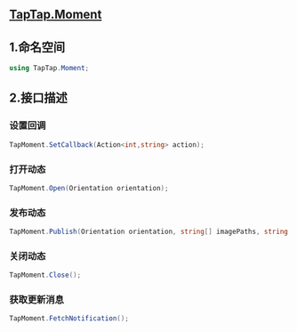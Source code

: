 ## [TapTap.Moment](./Documentation/README.md)

## 1.命名空间

```c#
using TapTap.Moment;
```

## 2.接口描述

### 设置回调

```c#
TapMoment.SetCallback(Action<int,string> action);
```

### 打开动态

```c#
TapMoment.Open(Orientation orientation);
```

### 发布动态

```c#
TapMoment.Publish(Orientation orientation, string[] imagePaths, string content);
```

### 关闭动态

```c#
TapMoment.Close();
```

### 获取更新消息
```c#
TapMoment.FetchNotification();
```